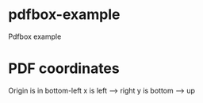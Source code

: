 # pdfbox-example
Pdfbox example

# PDF coordinates

Origin is in bottom-left
x is left --> right
y is bottom --> up

